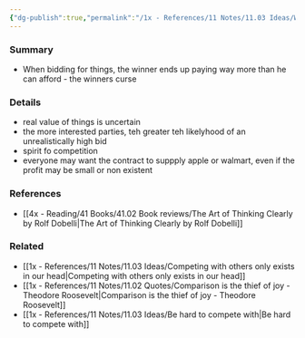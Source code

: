 ```yaml
---
{"dg-publish":true,"permalink":"/1x - References/11 Notes/11.03 Ideas/Winners curse/","title":"Winners curse","created":"2022-12-16T22:54:14.000+03:00","updated":"2024-02-14T20:18:20.172+03:00"}
---
```



### Summary
-  When bidding for things, the winner ends up paying way more than he can afford - the winners curse

### Details
- real value of things is uncertain
- the more interested parties, teh greater teh likelyhood of an unrealistically high bid
- spirit fo competition
- everyone may want the contract to suppply apple or walmart, even if the profit may be small or non existent

### References
- [[4x - Reading/41 Books/41.02 Book reviews/The Art of Thinking Clearly by Rolf Dobelli\|The Art of Thinking Clearly by Rolf Dobelli]]

### Related
- [[1x - References/11 Notes/11.03 Ideas/Competing with others only exists in our head\|Competing with others only exists in our head]]
- [[1x - References/11 Notes/11.02 Quotes/Comparison is the thief of joy - Theodore Roosevelt\|Comparison is the thief of joy - Theodore Roosevelt]]
- [[1x - References/11 Notes/11.03 Ideas/Be hard to compete with\|Be hard to compete with]]